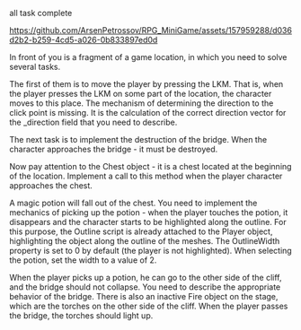 all task complete

https://github.com/ArsenPetrossov/RPG_MiniGame/assets/157959288/d036d2b2-b259-4cd5-a026-0b833897ed0d

In front of you is a fragment of a game location, in which you need to solve several tasks.

The first of them is to move the player by pressing the LKM. That is, when the player presses the LKM on some part of the location, the character moves to this place. The mechanism of determining the direction to the click point is missing. It is the calculation of the correct direction vector for the _direction field that you need to describe.

The next task is to implement the destruction of the bridge. When the character approaches the bridge - it must be destroyed. 

Now pay attention to the Chest object - it is a chest located at the beginning of the location. Implement a call to this method when the player character approaches the chest.

A magic potion will fall out of the chest. You need to implement the mechanics of picking up the potion - when the player touches the potion, it disappears and the character starts to be highlighted along the outline. For this purpose, the Outline script is already attached to the Player object, highlighting the object along the outline of the meshes. The OutlineWidth property is set to 0 by default (the player is not highlighted). When selecting the potion, set the width to a value of 2.

When the player picks up a potion, he can go to the other side of the cliff, and the bridge should not collapse. You need to describe the appropriate behavior of the bridge. There is also an inactive Fire object on the stage, which are the torches on the other side of the cliff. When the player passes the bridge, the torches should light up. 

